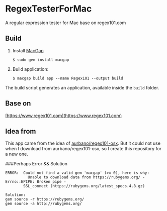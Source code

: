 # RegexTesterForMac
A regular expression tester for Mac base on regex101.com



## Build

1. Install [MacGap](https://github.com/MacGapProject/MacGap1) 

   ```$ sudo gem install macgap```

2. Build application:

    ```$ macgap build app --name Regex101 --output build```


The build script generates an application, available inside the `build` folder.


## Base on
[https://www.regex101.com](https://www.regex101.com)

## Idea from
This app came from the idea of [aurbano/regex101-osx](https://github.com/aurbano/regex101-osx). But it could not use when I download from aurbano/regex101-osx, so I create this repository for a new one.


###Perhaps Error && Solution

```
ERROR:  Could not find a valid gem 'macgap' (>= 0), here is why:
          Unable to download data from https://rubygems.org/ - Errno::EPIPE: Broken pipe - 
        SSL_connect (https://rubygems.org/latest_specs.4.8.gz)

Solution:
gem source -r https://rubygems.org/
gem source -a http://rubygems.org/
```

